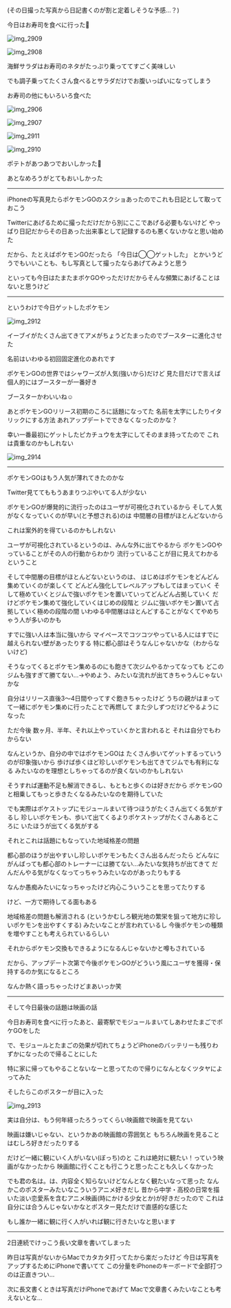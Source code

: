 (その日撮った写真から日記書くのが割と定着しそうな予感…？)

今日はお寿司を食べに行った:sushi:

![img_2909](https://noraworld.github.io/box-bulbasaur/2016/08/img_2909.jpg)

![img_2908](https://noraworld.github.io/box-bulbasaur/2016/08/img_2908.jpg)

海鮮サラダはお寿司のネタがたっぷり乗っててすごく美味しい

でも調子乗ってたくさん食べるとサラダだけでお腹いっぱいになってしまう

お寿司の他にもいろいろ食べた

![img_2906](https://noraworld.github.io/box-bulbasaur/2016/08/img_2906.jpg)

![img_2907](https://noraworld.github.io/box-bulbasaur/2016/08/img_2907.jpg)

![img_2911](https://noraworld.github.io/box-bulbasaur/2016/08/img_2911.jpg)

![img_2910](https://noraworld.github.io/box-bulbasaur/2016/08/img_2910.jpg)

ポテトがあつあつでおいしかった:fries:

あとなめろうがとてもおいしかった

***

iPhoneの写真見たらポケモンGOのスクショあったのでこれも日記として取っておこう

Twitterにあげるために撮っただけだから別にここであげる必要もないけど
やっぱり日記だからその日あった出来事として記録するのも悪くないかなと思い始めた

だから、たとえばポケモンGOだったら
「今日は◯◯ゲットした」
とかいうどうでもいいことも、もし写真として撮ったならあげてみようと思う

といっても今日はたまたまポケGOやっただけだからそんな頻繁にあげることはないと思うけど

***

というわけで今日ゲットしたポケモン

![img_2912](https://noraworld.github.io/box-bulbasaur/2016/08/img_2912.png)

イーブイがたくさん出てきてアメがちょうどたまったのでブースターに進化させた

名前はいわゆる初回固定進化のあれです

ポケモンGOの世界ではシャワーズが人気(強いから)だけど
見た目だけで言えば個人的にはブースターが一番好き

ブースターかわいいね:relaxed:

あとポケモンGOリリース初期のころに話題になってた
名前を太字にしたりイタリックにする方法
あれアップデートでできなくなったのかな？

幸い一番最初にゲットしたピカチュウを太字にしてそのまま持ってたので
これは貴重なのかもしれない

![img_2914](https://noraworld.github.io/box-bulbasaur/2016/08/img_2914.png)

***

ポケモンGOはもう人気が薄れてきたのかな

Twitter見ててももうあまりつぶやいてる人が少ない

ポケモンGOが爆発的に流行ったのはユーザが可視化されているから
そして人気がなくなっていくのが早い(と予想される)のは
中間層の目標がほとんどないから

これは案外的を得ているのかもしれない

ユーザが可視化されているというのは、みんな外に出てやるから
ポケモンGOやっていることがその人の行動からわかり
流行っていることが目に見えてわかるということ

そして中間層の目標がほとんどないというのは、
はじめはポケモンをどんどん集めていくのが楽しくて
どんどん強化してレベルアップもしてはまっていく
そして極めていくとジムで強いポケモンを置いていってどんどん占拠していく
だけどポケモン集めて強化していくはじめの段階と
ジムに強いポケモン置いて占拠していく極めの段階の間
いわゆる中間層はほとんどすることがなくてやめちゃう人が多いのかも

すでに強い人は本当に強いから
マイペースでコツコツやっている人にはすでに越えられない壁があったりする
特に都心部はそうなんじゃないかな（わからないけど)

そうなってくるとポケモン集めるのにも飽きて次ジムやるかってなっても
どこのジムも強すぎて勝てない…→やめよう、みたいな流れが出てきちゃうんじゃないかな

自分はリリース直後3〜4日間やってすぐ飽きちゃったけど
うちの親がはまってて一緒にポケモン集めに行ったことで再燃して
また少しずつだけどやるようになった

ただ今後 数ヶ月、半年、それ以上やっていくかと言われると
それは自分でもわからない

なんというか、自分の中ではポケモンGOは
たくさん歩いてゲットするっていうのが印象強いから
歩けば歩くほど珍しいポケモンも出てきてジムでも有利になる
みたいなのを理想としちゃってるのが良くないのかもしれない

そうすれば運動不足も解消できるし、もともと歩くのは好きだから
ポケモンGOと相乗してもっと歩きたくなるみたいなのを期待していた

でも実際はポケストップにモジュールまいて待つほうがたくさん出てくる気がするし
珍しいポケモンも、歩いて出てくるよりポケストップがたくさんあるところに
いたほうが出てくる気がする

それとこれは話題にもなっていた地域格差の問題

都心部のほうが出やすいし珍しいポケモンもたくさん出るんだったら
どんなにがんばっても都心部のトレーナーには勝てない…みたいな気持ちが出てきて
だんだんやる気がなくなってっちゃうみたいなのがあったりもする

なんか愚痴みたいになっちゃったけど内心こういうことを思ってたりする

けど、一方で期待してる面もある

地域格差の問題も解消される
(というかむしろ観光地の繁栄を狙って地方に珍しいポケモンを出やすくする)
みたいなことが言われているし
今後ポケモンの種類を増やすことも考えられているらしい

それからポケモン交換もできるようになるんじゃないかと噂もされている

だから、アップデート次第で今後ポケモンGOがどういう風にユーザを獲得・保持するのか気になるところ

なんか熱く語っちゃったけどまあいっか笑

***

そして今日最後の話題は映画の話

今日お寿司を食べに行ったあと、最寄駅でモジュールまいてしあわせたまごでポケGOをした

で、モジュールとたまごの効果が切れてちょうどiPhoneのバッテリーも残りわずかになったので帰ることにした

特に家に帰ってもやることないなーと思ってたので帰りになんとなくツタヤによってみた

そしたらこのポスターが目に入った

![img_2913](https://noraworld.github.io/box-bulbasaur/2016/08/img_2913.jpg)

実は自分は、もう何年経ったろうってくらい映画館で映画を見てない

映画は嫌いじゃない、というかあの映画館の雰囲気と
もちろん映画を見ることはむしろ好きだったりする

だけど一緒に観にいく人がいない(ぼっち)のと
これは絶対に観たい！っていう映画がなかったから
映画館に行くことも行こうと思ったことも久しくなかった

でも君の名は。は、内容全く知らないけどなんとなく観たいなって思った
なんかこのポスターみたいなこういうアニメ好きだし
昔から中学・高校の日常を描いた淡い恋愛系を含むアニメ映画(時にかける少女とか)が好きだったので
これは自分には合うんじゃないかなとポスター見ただけで直感的な感じた

もし誰か一緒に観に行く人がいれば観に行きたいなと思います

***

2日連続でけっこう長い文章を書いてしまった

昨日は写真がないからMacでカタカタ打ってたから楽だったけど
今日は写真をアップするためにiPhoneで書いてて
この分量をiPhoneのキーボードで全部打つのは正直きつい…

次に長文書くときは写真だけiPhoneであげて
Macで文章書くみたいなことも考えないとな…
